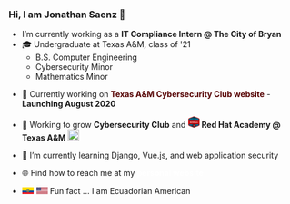 ### Hi, I am Jonathan Saenz 👋

-  I’m currently working as a **IT Compliance Intern @ The City of Bryan**
- 🎓 Undergraduate at Texas A&M, class of '21
	- B.S. Computer Engineering
	- Cybersecurity Minor
	- Mathematics Minor

* 💼 Currently working on <a href="http://cybr.club" style="text-decoration:none;color:#500"> **Texas A&M Cybersecurity Club website** </a> - **Launching August 2020**

* 💯 Working to grow **Cybersecurity Club** </a> and 
  <img src="./img/redhat-academy-logo.png" height="20" width="20"> **Red Hat Academy @ Texas A&M** <img src="https://brandguide.tamu.edu/assets/img/tamu-logo.svg" height="20" width="20">
* 🌱 I’m currently learning Django, Vue.js, and web application security
* 🌐 Find how to reach me at my <a href="https://jonathanfsaenz.com" style="text-decoration:none;color:white;">**personal website**</a>
* <img src="./img/ecu.svg" width="20" height="12" ><img src="./img/usa.svg" width="20" height="12" style="margin-left:5px;"> Fun fact ... I am Ecuadorian American 
